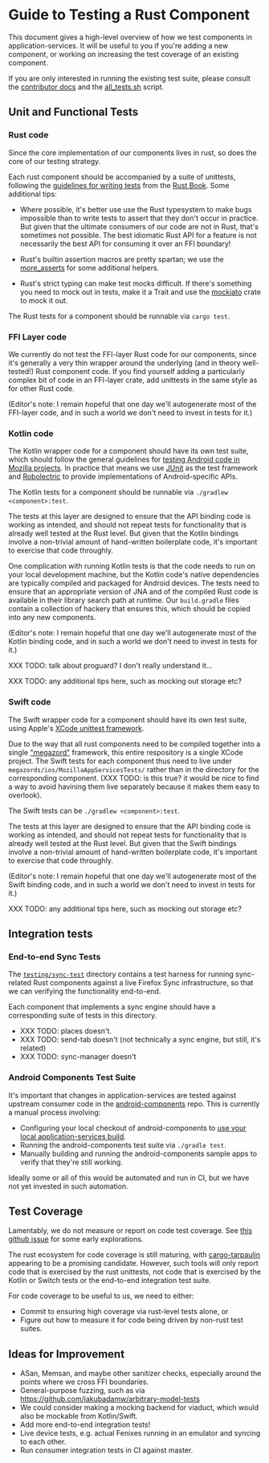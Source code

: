 
# Guide to Testing a Rust Component

This document gives a high-level overview of how we test components in application-services.
It will be useful to you if you're adding a new component, or working on increasing the test
coverage of an existing component.

If you are only interested in running the existing test suite, please consult the
[contributor docs](../contributing.md) and the [all_tests.sh](../../automation/all_tests.sh) script.

## Unit and Functional Tests

### Rust code

Since the core implementation of our components lives in rust, so does the core of our testing strategy.

Each rust component should be accompanied by a suite of unittests, following the [guidelines for writing
tests](https://doc.rust-lang.org/book/ch11-00-testing.html) from the [Rust
Book](https://doc.rust-lang.org/book/title-page.html).
Some additional tips:

* Where possible, it's better use use the Rust typesystem to make bugs impossible than to write
  tests to assert that they don't occur in practice. But given that the ultimate consumers of our
  code are not in Rust, that's sometimes not possible. The best idiomatic Rust API for a feature
  is not necessarily the best API for consuming it over an FFI boundary!

* Rust's builtin assertion macros are pretty spartan; we use the [more_asserts](https://crates.io/crates/more_asserts)
  for some additional helpers.

* Rust's strict typing can make test mocks difficult. If there's something you need to mock out in tests,
  make it a Trait and use the [mockiato](https://crates.io/crates/mockiato) crate to mock it out.

The Rust tests for a component should be runnable via `cargo test`.

### FFI Layer code

We currently do not test the FFI-layer Rust code for our components, since it's generally a very thin
wrapper around the underlying (and in theory well-tested!) Rust component code. If you find yourself
adding a particularly complex bit of code in an FFI-layer crate, add unittests in the same style as
for other Rust code.

(Editor's note: I remain hopeful that one day we'll autogenerate most of the FFI-layer code, and in
such a world we don't need to invest in tests for it.)

### Kotlin code

The Kotlin wrapper code for a component should have its own test suite, which should follow the general guidelines for
[testing Android code in Mozilla projects](https://github.com/mozilla-mobile/shared-docs/blob/master/android/testing.md#jvm-testing).
In practice that means we use
[JUnit](https://github.com/mozilla-mobile/shared-docs/blob/master/android/testing.md#junit-testing-framework)
as the test framework and
[Robolectric](https://github.com/mozilla-mobile/shared-docs/blob/master/android/testing.md#robolectric-android-api-shadows)
to provide implementations of Android-specific APIs.

The Kotlin tests for a component should be runnable via `./gradlew <component>:test`.

The tests at this layer are designed to ensure that the API binding code is working as intended,
and should not repeat tests for functionality that is already well tested at the Rust level.
But given that the Kotlin bindings involve a non-trivial amount of hand-written boilerplate code,
it's important to exercise that code throughly.

One complication with running Kotlin tests is that the code needs to run on your local development machine,
but the Kotlin code's native dependencies are typically compiled and packaged for Android devices. The
tests need to ensure that an appropriate version of JNA and of the compiled Rust code is available in
their library search path at runtime. Our `build.gradle` files contain a collection of hackery that ensures
this, which should be copied into any new components.

(Editor's note: I remain hopeful that one day we'll autogenerate most of the Kotlin binding code, and in
such a world we don't need to invest in tests for it.)

XXX TODO: talk about proguard? I don't really understand it...

XXX TODO: any additional tips here, such as mocking out storage etc?

### Swift code

The Swift wrapper code for a component should have its own test suite, using Apple's
[XCode unittest framework](https://developer.apple.com/documentation/xctest).

Due to the way that all rust components need to be compiled together into a single ["megazord"](../design/megazords.md)
framework, this entire respository is a single XCode project. The Swift tests for each component
thus need to live under `megazords/ios/MozillaAppServicesTests/` rather than in the directory
for the corresponding component. (XXX TODO: is this true? it would be nice to find a way to avoid havining
them live separately because it makes them easy to overlook).

The Swift tests can be `./gradlew <component>:test`.

The tests at this layer are designed to ensure that the API binding code is working as intended,
and should not repeat tests for functionality that is already well tested at the Rust level.
But given that the Swift bindings involve a non-trivial amount of hand-written boilerplate code,
it's important to exercise that code throughly.

(Editor's note: I remain hopeful that one day we'll autogenerate most of the Swift binding code, and in
such a world we don't need to invest in tests for it.)

XXX TODO: any additional tips here, such as mocking out storage etc?

## Integration tests

### End-to-end Sync Tests

The [`testing/sync-test`](../../testing/sync-test) directory contains a test harness for running sync-related
Rust components against a live Firefox Sync infrastructure, so that we can verifying the functionality
end-to-end.

Each component that implements a sync engine should have a corresponding suite of tests in this directory.

* XXX TODO: places doesn't.
* XXX TODO: send-tab doesn't (not technically a sync engine, but still, it's related)
* XXX TODO: sync-manager doesn't

### Android Components Test Suite

It's important that changes in application-services are tested against upstream consumer code in the
[android-components](https://github.com/mozilla-mobile/android-components/) repo. This is currently
a manual process involving:

* Configuring your local checkout of android-components to [use your local application-services
  build](./working-with-reference-browser.md).
* Running the android-components test suite via `./gradle test`.
* Manually building and running the android-components sample apps to verify that they're still working.

Ideally some or all of this would be automated and run in CI, but we have not yet invested in such automation.

## Test Coverage

Lamentably, we do not measure or report on code test coverage.
See [this github issue](https://github.com/mozilla/application-services/issues/1745) for some early explorations.

The rust ecosystem for code coverage is still maturing, with [cargo-tarpaulin](https://github.com/xd009642/tarpaulin)
appearing to be a promising candidate.  However, such tools will only report code that is exercised by the rust
unittests, not code that is exercised by the Kotlin or Switch tests or the end-to-end integration test suite.

For code coverage to be useful to us, we need to either:

* Commit to ensuring high coverage via rust-level tests alone, or
* Figure out how to measure it for code being driven by non-rust test suites.

## Ideas for Improvement

* ASan, Memsan, and maybe other sanitizer checks, especially around the points where we cross FFI boundaries.
* General-purpose fuzzing, such as via https://github.com/jakubadamw/arbitrary-model-tests
* We could consider making a mocking backend for viaduct, which would also be mockable from Kotlin/Swift.
* Add more end-to-end integration tests!
* Live device tests, e.g. actual Fenixes running in an emulator and syncing to each other.
* Run consumer integration tests in CI against master.